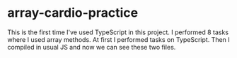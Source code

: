 # array-cardio-practice

This is the first time I've used TypeScript in this project.
I performed 8 tasks where I used array methods.
At first I performed tasks on TypeScript. Then I compiled in usual JS and now we can see these two files.
